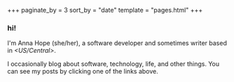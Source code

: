 +++
paginate_by = 3
sort_by = "date"
template = "pages.html"
+++

### hi!

I'm Anna Hope (she/her), a software developer and sometimes writer based in *<US/Central>*.

I occasionally blog about software, technology, life, and other things. 
You can see my posts by clicking one of the links above.